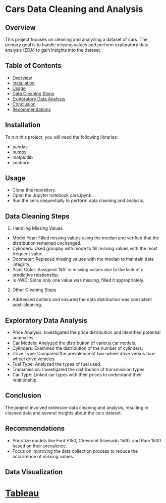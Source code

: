 
# Cars Data Cleaning and Analysis

## Overview

This project focuses on cleaning and analyzing a dataset of cars. The primary goal is to handle missing values and perform exploratory data analysis (EDA) to gain insights into the dataset.

## Table of Contents

- [Overview](#overview)
- [Installation](#installation)
- [Usage](#usage)
- [Data Cleaning Steps](#data-cleaning-steps)
- [Exploratory Data Analysis](#exploratory-data-analysis)
- [Conclusion](#conclusion)
- [Recommendations](#recommendations)

## Installation

To run this project, you will need the following libraries:
- pandas
- numpy
- matplotlib
- seaborn

## Usage
- Clone this repository.
- Open the Jupyter notebook cars.ipynb.
- Run the cells sequentially to perform data cleaning and analysis.

## Data Cleaning Steps
1. Handling Missing Values
- Model Year: Filled missing values using the median and verified that the distribution remained unchanged.
- Cylinders: Used groupby with mode to fill missing values with the most frequent value.
- Odometer: Replaced missing values with the median to maintain data integrity.
- Paint Color: Assigned 'NA' to missing values due to the lack of a predictive relationship.
- Is 4WD: Since only one value was missing, filled it appropriately.

2. Other Cleaning Steps
- Addressed outliers and ensured the data distribution was consistent post-cleaning.

## Exploratory Data Analysis
- Price Analysis: Investigated the price distribution and identified potential anomalies.
- Car Models: Analyzed the distribution of various car models.
- Cylinders: Examined the distribution of the number of cylinders.
- Drive Type: Compared the prevalence of two-wheel drive versus four-wheel drive vehicles.
- Fuel Type: Analyzed the types of fuel used.
- Transmission: Investigated the distribution of transmission types.
- Car Type: Linked car types with their prices to understand their relationship.

## Conclusion
The project involved extensive data cleaning and analysis, resulting in cleaned data and several insights about the cars dataset.

## Recommendations
- Prioritize models like Ford F150, Chevrolet Silverado 1500, and Ram 1500 based on their prevalence.
- Focus on improving the data collection process to reduce the occurrence of missing values.

## Data Visualization
# [Tableau](https://public.tableau.com/app/profile/husein.aljohary8537/viz/carsproject_17166522993620/Dashboard1)
